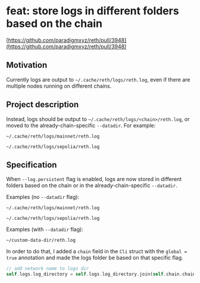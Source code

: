 # feat: store logs in different folders based on the chain

[https://github.com/paradigmxyz/reth/pull/3948](https://github.com/paradigmxyz/reth/pull/3948)

## Motivation

Currently logs are output to `~/.cache/reth/logs/reth.log`, even if there are multiple nodes running on different chains.

## Project description

Instead, logs should be output to `~/.cache/reth/logs/<chain>/reth.log`, or moved to the already-chain-specific `--datadir`. For example:

`~/.cache/reth/logs/mainnet/reth.log`

`~/.cache/reth/logs/sepolia/reth.log`

## Specification

When `--log.persistent` flag is enabled, logs are now stored in different folders based on the chain or in the already-chain-specific `--datadir`.

Examples (no `--datadir` flag):

`~/.cache/reth/logs/mainnet/reth.log`

`~/.cache/reth/logs/sepolia/reth.log`

Examples (with `--datadir` flag):

`~/custom-data-dir/reth.log`

In order to do that, I added a `chain` field in the `Cli` struct with the `global = true` annotation and made the logs folder be based on that specific flag.

```rust
// add network name to logs dir
self.logs.log_directory = self.logs.log_directory.join(self.chain.chain.to_string());
```